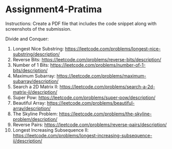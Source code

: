 # Assignment4-Pratima

Instructions: Create a PDF file that includes the code snippet along with screenshots of the submission.

Divide and Conquer:
1. Longest Nice Substring: https://leetcode.com/problems/longest-nice-substring/description/
2. Reverse Bits: https://leetcode.com/problems/reverse-bits/description/
3. Number of 1 Bits: https://leetcode.com/problems/number-of-1-bits/description/
4. Maximum Subarray: https://leetcode.com/problems/maximum-subarray/description/
5. Search a 2D Matrix II: https://leetcode.com/problems/search-a-2d-matrix-ii/description/
6. Super Pow: https://leetcode.com/problems/super-pow/description/
7. Beautiful Array: https://leetcode.com/problems/beautiful-array/description/
8. The Skyline Problem: https://leetcode.com/problems/the-skyline-problem/description/
9. Reverse Pairs: https://leetcode.com/problems/reverse-pairs/description/
10. Longest Increasing Subsequence II: https://leetcode.com/problems/longest-increasing-subsequence-ii/description/
 
